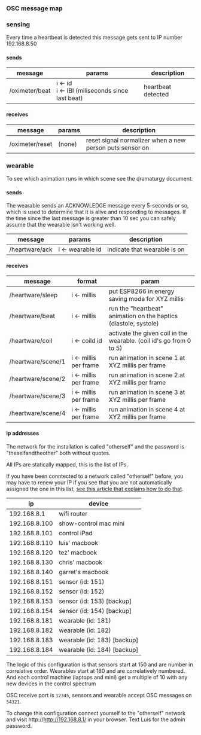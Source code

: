 ### OSC message map

### sensing

Every time a heartbeat is detected this message gets sent to IP number 192.168.8.50

#### sends
message | params | description
-------------|-------------|----------|
/oximeter/beat | i <- id<br/>i <- IBI (miliseconds since last beat) | heartbeat detected

#### receives
message | params | description
-------------|-------------|----------|
/oximeter/reset | (none) | reset signal normalizer when a new person puts sensor on

### wearable

To see which animation runs in which scene see the dramaturgy document.

#### sends

The wearable sends an ACKNOWLEDGE message every 5-seconds or so, which is used to determine that it is alive and responding to messages. If the time since the last message is greater than 10 sec you can safely assume that the wearable isn't working well.

message | params | description
-------------|-------------|----------|
/heartware/ack | i <- wearable id | indicate that wearable is on

#### receives

message       | format | param         |
-------------|-------------|----------|
/heartware/sleep | i <- millis | put ESP8266 in energy saving mode for XYZ millis
/heartware/beat | i <- millis | run the "heartbeat" animation on the haptics (diastole, systole)
/heartware/coil | i <- coild id | activate the given coil in the wearable. (coil id's go from 0 to 5)
/heartware/scene/1 | i <- millis per frame | run animation in scene 1 at XYZ millis per frame
/heartware/scene/2 | i <- millis per frame | run animation in scene 2 at XYZ millis per frame
/heartware/scene/3 | i <- millis per frame | run animation in scene 3 at XYZ millis per frame
/heartware/scene/4 | i <- millis per frame | run animation in scene 4 at XYZ millis per frame

#### ip addresses

The network for the installation is called "otherself" and the password is "theselfandtheother" both without quotes.

All IPs are statically mapped, this is the list of IPs.

If you have been conntected to a network called "otherself" before, you may have to renew your IP if you see that you are not automatically assigned the one in this list, [see this article that explains how to do that](http://osxdaily.com/2013/02/11/renew-dhcp-lease-mac-os-x/).

ip | device
-------------|-------------
192.168.8.1 | wifi router
192.168.8.100 | show-control mac mini
192.168.8.101 | control iPad
192.168.8.110 | luis' macbook
192.168.8.120 | tez' macbook
192.168.8.130 | chris' macbook
192.168.8.140 | garret's macbook
192.168.8.151 | sensor (id: 151)
192.168.8.152 | sensor (id: 152)
192.168.8.153 | sensor (id: 153) [backup]
192.168.8.154 | sensor (id: 154) [backup]
192.168.8.181 | wearable (id: 181)
192.168.8.182 | wearable (id: 182)
192.168.8.183 | wearable (id: 183) [backup]
192.168.8.184 | wearable (id: 184) [backup]

The logic of this configuration is that sensors start at 150 and are number in correlative order. Wearables start at 180 and are correlatively numbered. And each control machine (laptops and mini) get a multiple of 10 with any new devices in the control spectrum

OSC receive port is `12345`, sensors and wearable accept OSC messages on `54321`.

To change this configuration connect yourself to the "otherself" network and visit http://http://192.168.8.1/ in your browser. Text Luis for the admin password.
